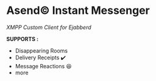 # Asend©️ Instant Messenger

_XMPP Custom Client for Ejabberd_

**SUPPORTS :**

- Disappearing Rooms
- Delivery Receipts ✔️
- Message Reactions 😆
- more

